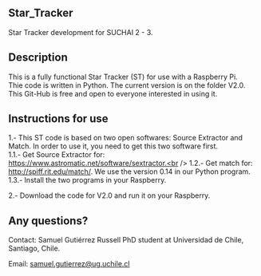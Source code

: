 ## Star_Tracker
Star Tracker development for SUCHAI 2 - 3.

## Description
This is a fully functional Star Tracker (ST) for use with a Raspberry Pi. <br />
Thie code is written in Python. The current version is on the folder V2.0. <br />
This Git-Hub is free and open to everyone interested in using it. <br />

## Instructions for use
1.- This ST code is based on two open softwares: Source Extractor and Match. In order to use it, you need to get this two software first.<br />
1.1.- Get Source Extractor for: https://www.astromatic.net/software/sextractor.<br />
1.2.- Get match for: http://spiff.rit.edu/match/. We use the version 0.14 in our Python program.<br />
1.3.- Install the two programs in your Raspberry.<br />

2.- Download the code for V2.0 and run it on your Raspberry.

## Any questions?

Contact: Samuel Gutiérrez Russell
PhD student at Universidad de Chile, Santiago, Chile.

Email:   samuel.gutierrez@ug.uchile.cl
